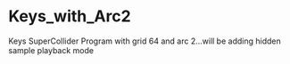 # Keys_with_Arc2
Keys SuperCollider Program with grid 64 and arc 2...will be adding hidden sample playback mode
